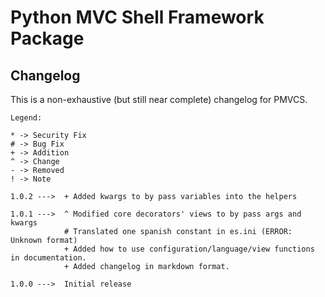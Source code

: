 # Python MVC Shell Framework Package

## Changelog

This is a non-exhaustive (but still near complete) changelog for PMVCS.

```
Legend:

* -> Security Fix
# -> Bug Fix
+ -> Addition
^ -> Change
- -> Removed
! -> Note
```


```
1.0.2 ---> 	+ Added kwargs to by pass variables into the helpers
```
```
1.0.1 ---> 	^ Modified core decorators' views to by pass args and kwargs
			# Translated one spanish constant in es.ini (ERROR: Unknown format)
			+ Added how to use configuration/language/view functions in documentation.
			+ Added changelog in markdown format.
```
```
1.0.0 ---> 	Initial release
```
